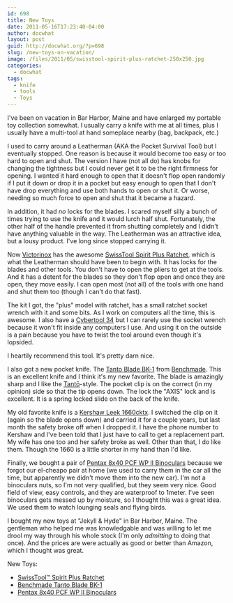```yaml
---
id: 698
title: New Toys
date: 2011-05-16T17:23:40-04:00
author: docwhat
layout: post
guid: http://docwhat.org/?p=698
slug: /new-toys-on-vacation/
image: /files/2011/05/swisstool-spirit-plus-ratchet-250x250.jpg
categories:
  - docwhat
tags:
  - knife
  - tools
  - Toys
---
```

I've been on vacation in Bar Harbor, Maine and have enlarged my portable toy collection somewhat. I usually carry a knife with me at all times, plus I usually have a multi-tool at hand someplace nearby (bag, backpack, etc.)

I used to carry around a Leatherman (AKA the Pocket Survival Tool) but I eventually stopped.  One reason is because it would become too easy or too hard to open and shut. The version I have (not all do) has knobs for changing the tightness but I could never get it to be the right firmness for opening. I wanted it hard enough to open that it doesn't flop open randomly if I put it down or drop it in a pocket but easy enough to open that I don't have drop everything and use both hands to open or shut it. Or worse, needing so much force to open and shut that it became a hazard.

In addition, it had <em>no</em> locks for the blades.  I scared myself silly a bunch of times trying to use the knife and it would lurch half shut.  Fortunately, the other half of the handle prevented it from shutting completely and I didn't have anything valuable in the way.  The Leatherman was an attractive idea, but a lousy product. I've long since stopped carrying it.
<!--more-->

Now <a href="http://www.swissarmy.com/">Victorinox</a> has the awesome <a href="http://www.amazon.com/gp/product/B000FNIL8K/ref=as_li_ss_tl?ie=UTF8&tag=thedocwha-20&linkCode=as2&camp=217145&creative=399349&creativeASIN=B000FNIL8K">SwissTool Spirit Plus Ratchet</a>, which is what the Leatherman should have been to begin with. It has locks for the blades and other tools. You don't have to open the pliers to get at the tools. And it has a detent for the blades so they don't flop open and once they are open, they move easily.  I can open most (not all) of the tools with one hand and shut them too (though I can't do that fast).

The kit I got, the "plus" model with ratchet, has a small ratchet socket wrench with it and some bits.  As I work on computers all the time, this is awesome.  I also have a <a href="http://www.amazon.com/gp/product/B004OZJ42W/ref=as_li_ss_tl?ie=UTF8&tag=thedocwha-20&linkCode=as2&camp=217145&creative=399349&creativeASIN=B004OZJ42W">Cybertool 34</a> but I can rarely use the socket wrench because it won't fit inside any computers I use. And using it on the outside is a pain because you have to twist the tool around even though it's lopsided.

I heartily recommend this tool.  It's pretty darn nice.

I also got a new pocket knife. The <a href="http://www.amazon.com/gp/product/B004OZJ42W/ref=as_li_ss_tl?ie=UTF8&tag=thedocwha-20&linkCode=as2&camp=217145&creative=399349&creativeASIN=B004OZJ42W">Tanto Blade BK-1</a> from <a href="http://www.benchmade.com/">Benchmade</a>.  This is an excellent knife and I think it's my new favorite.  The blade is amazingly sharp and I like the <a href="http://en.wikipedia.org/wiki/Tant%C5%8D">Tantō</a>-style.  The pocket clip is on the correct (in my opinion) side so that the tip opens down.  The lock the "AXIS" lock and is excellent. It is a spring locked slide on the back of the knife.

My old favorite knife is a <a href="http://www.amazon.com/gp/product/B001EHIY6U/ref=as_li_ss_tl?ie=UTF8&tag=thedocwha-20&linkCode=as2&camp=217145&creative=399349&creativeASIN=B001EHIY6U">Kershaw Leek 1660cktx</a>.  I switched the clip on it (again so the blade opens down) and carried it for a couple years, but last month the safety broke off when I dropped it.  I have the phone number to Kershaw and I've been told that I just have to call to get a replacement part.  My wife has one too and her safety broke as well.  Other than that, I do like them.  Though the 1660 is a little shorter in my hand than I'd like.

Finally, we bought a pair of <a href="http://www.amazon.com/gp/product/B00076QVPU/ref=as_li_ss_tl?ie=UTF8&tag=thedocwha-20&linkCode=as2&camp=217145&creative=399349&creativeASIN=B00076QVPU">Pentax 8x40 PCF WP II Binoculars</a> because we forgot our el-cheapo pair at home (we used to carry them in the car all the time, but apparently we didn't move them into the new car).  I'm not a binoculars nuts, so I'm not very qualified, but they seem very nice.  Good field of view, easy controls, and they are waterproof to 1meter.  I've seen binoculars gets messed up by moisture, so I thought this was a great idea.  We used them to watch lounging seals and flying birds.

I bought my new toys at "Jekyll & Hyde" in Bar Harbor, Maine.  The gentleman who helped me was knowledgable and was willing to let me drool my way through his whole stock (I'm only <em>admitting</em> to doing that once). And the prices are were actually as good or better than Amazon, which I thought was great.

New Toys:
<ul>
	<li><a href="http://www.amazon.com/gp/product/B000FNIL8K/ref=as_li_ss_tl?ie=UTF8&tag=thedocwha-20&linkCode=as2&camp=217145&creative=399349&creativeASIN=B000FNIL8K">SwissTool™ Spirit Plus Ratchet</a></li>
	<li><a href="http://www.amazon.com/gp/product/B004OZJ42W/ref=as_li_ss_tl?ie=UTF8&tag=thedocwha-20&linkCode=as2&camp=217145&creative=399349&creativeASIN=B004OZJ42W">Benchmade Tanto Blade BK-1</a></li>
	<li><a href="http://www.amazon.com/gp/product/B00076QVPU/ref=as_li_ss_tl?ie=UTF8&tag=thedocwha-20&linkCode=as2&camp=217145&creative=399349&creativeASIN=B00076QVPU">Pentax 8x40 PCF WP II Binoculars</a></li>
</ul>

